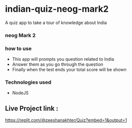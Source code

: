 # indian-quiz-neog-mark2
A quiz app to take a tour of knowledge about India
### neog Mark 2

### how to use

- This app will prompts you question related to India
- Answer them as you go through the question
- Finally when the test ends your total score will be shown

### Technologies used

- NodeJS

## Live Project link :
https://replit.com/@zeeshanakhter/Quiz?embed=1&output=1
